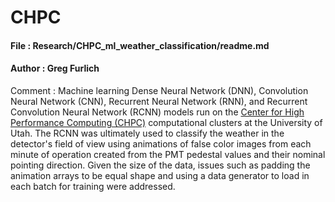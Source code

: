 # CHPC

#### File : Research/CHPC_ml_weather_classification/readme.md
#### Author : Greg Furlich

Comment : Machine learning Dense Neural Network (DNN), Convolution Neural Network (CNN), Recurrent Neural Network (RNN), and Recurrent Convolution Neural Network (RCNN) models run on the [Center for High Performance Computing (CHPC)](https://chpc.utah.edu/) computational clusters at the University of Utah. The RCNN was ultimately used to classify the weather in the detector's field of view using animations of false color images from each minute of operation created from the PMT pedestal values and their nominal pointing direction. Given the size of the data, issues such as padding the animation arrays to be equal shape and using a data generator to load in each batch for training were addressed.
